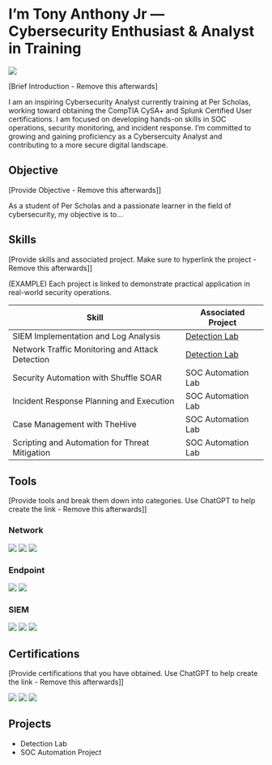 # I’m Tony Anthony Jr — Cybersecurity Enthusiast & Analyst in Training
<a href="https://www.linkedin.com/in/tonyanthonywilliams/"><img src="https://img.shields.io/badge/-LinkedIn-0072b1?&style=for-the-badge&logo=linkedin&logoColor=white" /></a>

[Brief Introduction - Remove this afterwards]

I am an inspiring Cybersecurity Analyst currently training at Per Scholas, working toward obtaining the CompTIA CySA+ and Splunk Certified User certifications. I am focused on developing hands-on skills in SOC operations, security monitoring, and incident response. I’m committed to growing and gaining proficiency as a Cybersercuity Analyst and contributing to a more secure digital landscape.

## Objective
[Provide Objective - Remove this afterwards]]

As a student of Per Scholas and a passionate learner in the field of cybersecurity, my objective is to…

## Skills
[Provide skills and associated project. Make sure to hyperlink the project - Remove this afterwards]]

(EXAMPLE) Each project is linked to demonstrate practical application in real-world security operations.

| Skill                                         | Associated Project         |
|-----------------------------------------------|----------------------------|
| SIEM Implementation and Log Analysis          | <a href="https://google.com">Detection Lab</a>|
| Network Traffic Monitoring and Attack Detection | <a href="https://google.com">Detection Lab</a>|
| Security Automation with Shuffle SOAR         | SOC Automation Lab|
| Incident Response Planning and Execution      | SOC Automation Lab|
| Case Management with TheHive                  | SOC Automation Lab|
| Scripting and Automation for Threat Mitigation | SOC Automation Lab|

## Tools
[Provide tools and break them down into categories. Use ChatGPT to help create the link - Remove this afterwards]]

### Network
<div>
    <img src="https://img.shields.io/badge/-Wireshark-1679A7?&style=for-the-badge&logo=Wireshark&logoColor=white" />
    <img src="https://img.shields.io/badge/-Suricata-EF3B2D?&style=for-the-badge&logo=Suricata&logoColor=white" />
    <img src="https://img.shields.io/badge/-Zeek-777BB4?&style=for-the-badge&logo=Zeek&logoColor=white" />
</div>

### Endpoint
<div>
    <img src="https://img.shields.io/badge/-Microsoft_Defender_for_Endpoint-00A4EF?&style=for-the-badge&logo=Microsoft&logoColor=white" />
    <img src="https://img.shields.io/badge/-Velociraptor-4B275F?&style=for-the-badge&logo=Velociraptor&logoColor=white" />
</div>

### SIEM
<div>
    <img src="https://img.shields.io/badge/-Microsoft_Sentinel-0078D4?&style=for-the-badge&logo=Microsoft&logoColor=white" />
    <img src="https://img.shields.io/badge/-Splunk-000000?&style=for-the-badge&logo=Splunk&logoColor=white" />
    <img src="https://img.shields.io/badge/-Elastic-005571?&style=for-the-badge&logo=Elastic&logoColor=white" />
</div>

## Certifications
[Provide certifications that you have obtained. Use ChatGPT to help create the link - Remove this afterwards]]
<div>

<a href="https://www.credly.com/badges/47134f44-b47d-4f1e-9d5a-75603c025ac9"><img src="https://img.shields.io/badge/-Operating_Systems_Basics-1D63ED?&style=for-the-badge&logo=Cisco&logoColor=white" /></a>
<a href="https://www.credly.com/badges/b346b5bc-b558-4b73-89fc-bb32e71e69d7"><img src="https://img.shields.io/badge/-Computer_Hardware_Basics-1D63ED?&style=for-the-badge&logo=Cisco&logoColor=white" /></a>
<a href="https://www.credly.com/badges/793a6c64-c6ac-4417-9f34-f39c257ef6e3/public_url"><img src="https://img.shields.io/badge/-Linux_Essentials-000080?&style=for-the-badge&logo=linux&logoColor=white" /></a>


</div>

## Projects
- Detection Lab
- SOC Automation Project

